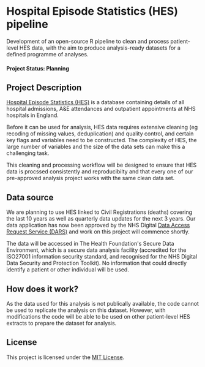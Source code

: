 # Hospital Episode Statistics (HES) pipeline

Development of an open-source R pipeline to clean and process patient-level HES data, with the aim to produce analysis-ready datasets for a defined programme of analyses. 

#### Project Status: Planning

## Project Description
[Hospital Episode Statistics (HES)](https://digital.nhs.uk/data-and-information/data-tools-and-services/data-services/hospital-episode-statistics) is a database containing details of all hospital admissions, A&E attendances and outpatient appointments at NHS hospitals in England.

Before it can be used for analysis, HES data requires extensive cleaning (eg recoding of missing values, deduplication) and quality control, and certain key flags and variables need to be constructed. The complexity of HES, the large number of variables and the size of the data sets can make this a challenging task. 

This cleaning and processing workflow will be designed to ensure that HES data is procssed consistently and reproducibilty and that every one of our pre-approved analysis project works with the same clean data set. 

## Data source
We are planning to use HES linked to Civil Registrations (deaths) covering the last 10 years as well as quarterly data updates for the next 3 years. Our data application has now been approved by the NHS Digital [Data Access Request Service (DARS)](https://digital.nhs.uk/services/data-access-request-service-dars) and work on this project will commence shortly. 

The data will be accessed in The Health Foundation's Secure Data Environment, which is a secure data analysis facility (accredited for the ISO27001 information security standard, and recognised for the NHS Digital Data Security and Protection Toolkit). No information that could directly identify a patient or other individual will be used. 

## How does it work?
As the data used for this analysis is not publically available, the code cannot be used to replicate the analysis on this dataset. However, with modifications the code will be able to be used on other patient-level HES extracts to prepare the dataset for analysis. 

## License
This project is licensed under the [MIT License](https://github.com/HFAnalyticsLab/HES_pipeline/blob/master/LICENSE).

